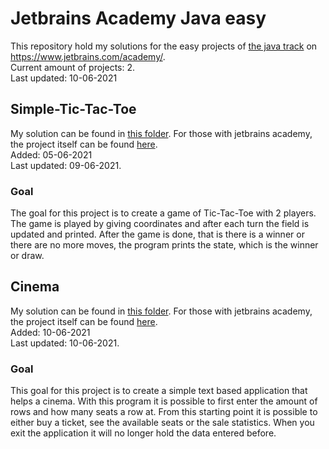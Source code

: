# Jetbrains Academy Java easy
This repository hold my solutions for the easy projects of [the java track](https://hyperskill.org/tracks/1) on 
https://www.jetbrains.com/academy/. <br/>
Current amount of projects: 2. <br/>
Last updated: 10-06-2021

## Simple-Tic-Tac-Toe
My solution can be found in [this folder](projects/Simple%20Tic-Tac-Toe/src/main/java/tictactoe). For those with 
jetbrains academy, the project itself can be found [here](https://hyperskill.org/projects/48?track=1). <br/>
Added: 05-06-2021<br/>
Last updated: 09-06-2021.

### Goal
The goal for this project is to create a game of Tic-Tac-Toe with 2 players. The game is played by giving
coordinates and after each turn the field is updated and printed. After the game is done, that is there is a winner
or there are no more moves, the program prints the state, which is the winner or draw.

## Cinema
My solution can be found in [this folder](projects/Cinema/src/main/java/cinema). For those with jetbrains academy, 
the project itself can be found [here](https://hyperskill.org/projects/133?track=1). <br/>
Added: 10-06-2021<br/>
Last updated: 10-06-2021.

### Goal
This goal for this project is to create a simple text based application that helps a cinema. With this program it is 
possible to first enter the amount of rows and how many seats a row at. From this starting point it is possible to 
either buy a ticket, see the available seats or the sale statistics. When you exit the application it will no longer 
hold the data entered before.
